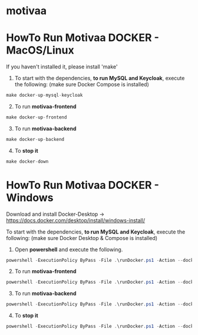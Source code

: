 # motivaa

# HowTo Run Motivaa DOCKER - MacOS/Linux

If you haven't installed it, please install 'make'

1. To start with the dependencies, <b>to run MySQL and Keycloak</b>, execute the following: (make sure Docker Compose is installed)

```c#
make docker-up-mysql-keycloak
```
2. To run <b>motivaa-frontend</b>
```c#
make docker-up-frontend
```
3. To run <b>motivaa-backend</b>
```c#
make docker-up-backend
```
4. To <b>stop it</b>
```c#
make docker-down
```
# HowTo Run Motivaa DOCKER - Windows

Download and install Docker-Desktop -> https://docs.docker.com/desktop/install/windows-install/

To start with the dependencies, <b>to run MySQL and Keycloak</b>, execute the following: (make sure Docker Desktop & Compose is installed)

1. Open <b>powershell</b> and execute the following.

```c#
powershell -ExecutionPolicy ByPass -File .\runDocker.ps1 -Action --docker-up-mysql-keycloak
```

2. To run <b>motivaa-frontend</b>

```c#
powershell -ExecutionPolicy ByPass -File .\runDocker.ps1 -Action --docker-up-frontend
```

3. To run <b>motivaa-backend</b>
```c#
powershell -ExecutionPolicy ByPass -File .\runDocker.ps1 -Action --docker-up-backend
```

4. To <b>stop it</b>
```c#
powershell -ExecutionPolicy ByPass -File .\runDocker.ps1 -Action --docker-down
```
